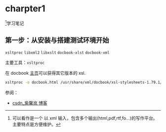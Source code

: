 # charpter1
[^docbook]学习笔记

## 第一步：从安装与搭建测试环境开始

`xsltproc` `libxml2` `libxslt` `docbook-xlst` `docbook-xml`

主要工具：`xsltproc`

在 docbook [主页](https://sourceforge.net/projects/docbook/files)可以获得其它版本的 xsl.


```Bash
xsltproc -o docbook.html /usr/share/xml/docbook/xsl-stylesheets-1.79.1/html/docbook.xsl docbook.xml
```

参阅：

+ [csdn_紫馨岚 博客](https://blog.csdn.net/fgh1987168/article/details/6899157)

[^docbook]: 可以看作是一个 以 xml 输入，包含多个输出(html,pdf,rtf,fo...)的写作平台。主要特点是方便维护。

